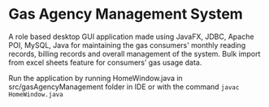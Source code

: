 # Gas Agency Management System 

A role based desktop GUI application made using JavaFX, JDBC, Apache POI, MySQL, Java for maintaining the gas consumers' monthly reading records, billing records and overall management of the system.
Bulk import from excel sheets feature for consumers’ gas usage data.

Run the application by running HomeWindow.java in src/gasAgencyManagement folder in IDE or with the command `javac HomeWindow.java`
